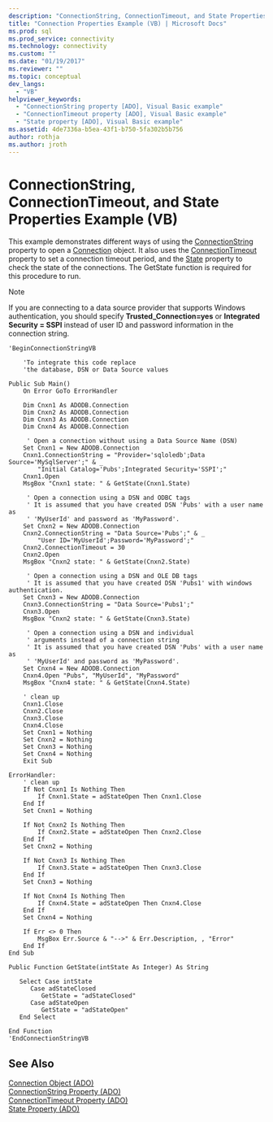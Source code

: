 ```yaml
---
description: "ConnectionString, ConnectionTimeout, and State Properties Example (VB)"
title: "Connection Properties Example (VB) | Microsoft Docs"
ms.prod: sql
ms.prod_service: connectivity
ms.technology: connectivity
ms.custom: ""
ms.date: "01/19/2017"
ms.reviewer: ""
ms.topic: conceptual
dev_langs: 
  - "VB"
helpviewer_keywords: 
  - "ConnectionString property [ADO], Visual Basic example"
  - "ConnectionTimeout property [ADO], Visual Basic example"
  - "State property [ADO], Visual Basic example"
ms.assetid: 4de7336a-b5ea-43f1-b750-5fa302b5b756
author: rothja
ms.author: jroth
---
```

# ConnectionString, ConnectionTimeout, and State Properties Example (VB)
This example demonstrates different ways of using the [ConnectionString](./connectionstring-property-ado.md) property to open a [Connection](./connection-object-ado.md) object. It also uses the [ConnectionTimeout](./connectiontimeout-property-ado.md) property to set a connection timeout period, and the [State](./state-property-ado.md) property to check the state of the connections. The GetState function is required for this procedure to run.  
  
> [!NOTE]
>  If you are connecting to a data source provider that supports Windows authentication, you should specify **Trusted_Connection=yes** or **Integrated Security = SSPI** instead of user ID and password information in the connection string.  
  
```  
'BeginConnectionStringVB  
  
    'To integrate this code replace  
    'the database, DSN or Data Source values  
  
Public Sub Main()  
    On Error GoTo ErrorHandler  
  
    Dim Cnxn1 As ADODB.Connection  
    Dim Cnxn2 As ADODB.Connection  
    Dim Cnxn3 As ADODB.Connection  
    Dim Cnxn4 As ADODB.Connection  
  
     ' Open a connection without using a Data Source Name (DSN)  
    Set Cnxn1 = New ADODB.Connection  
    Cnxn1.ConnectionString = "Provider='sqloledb';Data Source='MySqlServer';" & _  
        "Initial Catalog='Pubs';Integrated Security='SSPI';"  
    Cnxn1.Open  
    MsgBox "Cnxn1 state: " & GetState(Cnxn1.State)  
  
     ' Open a connection using a DSN and ODBC tags  
     ' It is assumed that you have created DSN 'Pubs' with a user name as  
     ' 'MyUserId' and password as 'MyPassword'.  
    Set Cnxn2 = New ADODB.Connection  
    Cnxn2.ConnectionString = "Data Source='Pubs';" & _  
        "User ID='MyUserId';Password='MyPassword';"  
    Cnxn2.ConnectionTimeout = 30  
    Cnxn2.Open  
    MsgBox "Cnxn2 state: " & GetState(Cnxn2.State)  
  
     ' Open a connection using a DSN and OLE DB tags  
     ' It is assumed that you have created DSN 'Pubs1' with windows authentication.  
    Set Cnxn3 = New ADODB.Connection  
    Cnxn3.ConnectionString = "Data Source='Pubs1';"  
    Cnxn3.Open  
    MsgBox "Cnxn2 state: " & GetState(Cnxn3.State)  
  
     ' Open a connection using a DSN and individual  
     ' arguments instead of a connection string  
     ' It is assumed that you have created DSN 'Pubs' with a user name as  
     ' 'MyUserId' and password as 'MyPassword'.  
    Set Cnxn4 = New ADODB.Connection  
    Cnxn4.Open "Pubs", "MyUserId", "MyPassword"  
    MsgBox "Cnxn4 state: " & GetState(Cnxn4.State)  
  
    ' clean up  
    Cnxn1.Close  
    Cnxn2.Close  
    Cnxn3.Close  
    Cnxn4.Close  
    Set Cnxn1 = Nothing  
    Set Cnxn2 = Nothing  
    Set Cnxn3 = Nothing  
    Set Cnxn4 = Nothing  
    Exit Sub  
  
ErrorHandler:  
    ' clean up  
    If Not Cnxn1 Is Nothing Then  
        If Cnxn1.State = adStateOpen Then Cnxn1.Close  
    End If  
    Set Cnxn1 = Nothing  
  
    If Not Cnxn2 Is Nothing Then  
        If Cnxn2.State = adStateOpen Then Cnxn2.Close  
    End If  
    Set Cnxn2 = Nothing  
  
    If Not Cnxn3 Is Nothing Then  
        If Cnxn3.State = adStateOpen Then Cnxn3.Close  
    End If  
    Set Cnxn3 = Nothing  
  
    If Not Cnxn4 Is Nothing Then  
        If Cnxn4.State = adStateOpen Then Cnxn4.Close  
    End If  
    Set Cnxn4 = Nothing  
  
    If Err <> 0 Then  
        MsgBox Err.Source & "-->" & Err.Description, , "Error"  
    End If  
End Sub  
  
Public Function GetState(intState As Integer) As String  
  
   Select Case intState  
      Case adStateClosed  
         GetState = "adStateClosed"  
      Case adStateOpen  
         GetState = "adStateOpen"  
   End Select  
  
End Function  
'EndConnectionStringVB  
```  
  
## See Also  
 [Connection Object (ADO)](./connection-object-ado.md)   
 [ConnectionString Property (ADO)](./connectionstring-property-ado.md)   
 [ConnectionTimeout Property (ADO)](./connectiontimeout-property-ado.md)   
 [State Property (ADO)](./state-property-ado.md)